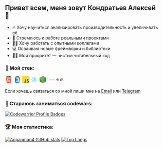 ## Привет всем, меня зовут Кондратьев Алексей 👋

- 🔥 Хочу научиться анализировать производительность и увеличивать её
- 🎯 Стремлюсь к работе реальными проектами
- 👨‍💻 Хочу работать с опытными коллегами
- 💻 Осваиваю новые фреймворки и библиотеки
- ✍🏻 Мой приоритет — чистый читабельный код

### 🔨 Мой стек:
<p>
  <img src="https://raw.githubusercontent.com/github/explore/80688e429a7d4ef2fca1e82350fe8e3517d3494d/topics/html/html.png" alt="HTML" height="24">
  <img src="https://raw.githubusercontent.com/github/explore/80688e429a7d4ef2fca1e82350fe8e3517d3494d/topics/css/css.png" alt="CSS" height="24" >
  <img src="https://raw.githubusercontent.com/github/explore/80688e429a7d4ef2fca1e82350fe8e3517d3494d/topics/javascript/javascript.png" alt="Javascript" height="24">
  <img src="https://raw.githubusercontent.com/github/explore/80688e429a7d4ef2fca1e82350fe8e3517d3494d/topics/react/react.png" alt="React.js" height="24">
  <img src="https://raw.githubusercontent.com/github/explore/80688e429a7d4ef2fca1e82350fe8e3517d3494d/topics/nodejs/nodejs.png" alt="Node.js" height="24">
  <img src="https://raw.githubusercontent.com/github/explore/80688e429a7d4ef2fca1e82350fe8e3517d3494d/topics/express/express.png" alt="Express" height="24">
  <img src="https://raw.githubusercontent.com/github/explore/80688e429a7d4ef2fca1e82350fe8e3517d3494d/topics/git/git.png" alt="git" height="24">
</p>

Если хочешь связаться со мной пиши мне на [Email](https://kondratev-alesha69@mail.ru) или [Telegram](https://t.me/AnpanmanF)

### 💪 Стараюсь заниматься codewars:
[![Codewarrior Profile Badges](https://www.codewars.com/users/Anpanman/badges/large)](https://www.codewars.com/users/Anpanman)

### 🏆 Моя статистика:
[![Anpanman4 GitHub stats](https://github-readme-stats.vercel.app/api?username=Anpanman4&show_icons=true)](https://github-readme-stats.vercel.app/api?username=Anpanman4&show_icons=true)
[![Top Langs](https://github-readme-stats.vercel.app/api/top-langs/?username=Anpanman4&layout=compact)](https://github-readme-stats.vercel.app/api/top-langs/?username=Anpanman4&layout=compact)

